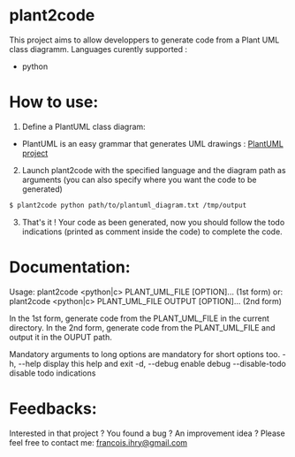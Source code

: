 # plant2code
This project aims to allow developpers to generate code from a Plant UML class diagramm.
Languages curently supported :
  - python

# How to use:

1) Define a PlantUML class diagram:

 - PlantUML is an easy grammar that generates UML drawings : [PlantUML project](https://nodesource.com/products/nsolid)

2) Launch plant2code with the specified language and the diagram path as arguments (you can also specify where you want the code to be generated)
```sh
$ plant2code python path/to/plantuml_diagram.txt /tmp/output
```

3) That's it ! Your code as been generated, now you should follow the todo indications (printed as comment inside the code) to complete the code.

# Documentation:

Usage: plant2code <python|c> PLANT_UML_FILE [OPTION]...         (1st form)
  or:  plant2code <python|c> PLANT_UML_FILE OUTPUT [OPTION]...  (2nd form)

In the 1st form, generate code from the PLANT_UML_FILE in the current directory.
In the 2nd form, generate code from the PLANT_UML_FILE and output it in the OUPUT path.

Mandatory arguments to long options are mandatory for short options too.
  -h, --help            display this help and exit
  -d, --debug           enable debug
      --disable-todo    disable todo indications

# Feedbacks:

Interested in that project ? You found a bug ? An improvement idea ?
Please feel free to contact me: francois.ihry@gmail.com
